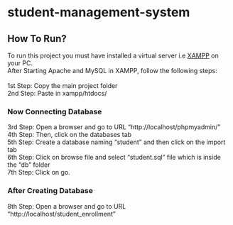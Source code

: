# student-management-system
## How To Run?
To run this project you must have installed a virtual server i.e [XAMPP](https://www.apachefriends.org/download_success.html) on your PC.</br> 
After Starting Apache and MySQL in XAMPP, follow the following steps:</br></br>
1st Step: Copy the main project folder</br>
2nd Step: Paste in xampp/htdocs/</br>
### Now Connecting Database
3rd Step: Open a browser and go to URL “http://localhost/phpmyadmin/”</br>
4th Step: Then, click on the databases tab</br>
5th Step: Create a database naming “student” and then click on the import tab</br>
6th Step: Click on browse file and select “student.sql” file which is inside the “db” folder</br>
7th Step: Click on go.</br>
### After Creating Database
8th Step: Open a browser and go to URL “http://localhost/student_enrollment”
